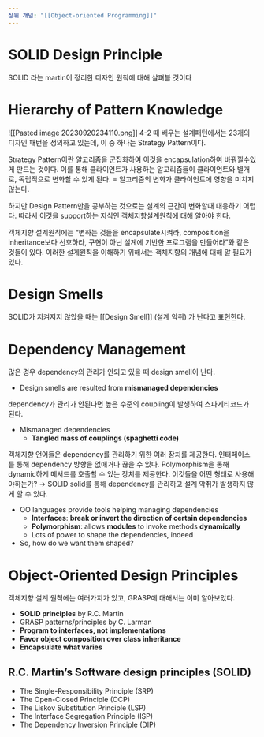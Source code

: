 ```yaml
---
상위 개념: "[[Object-oriented Programming]]"
---
```

# SOLID Design Principle

SOLID 라는 martin이 정리한 디자인 원칙에 대해 살펴볼 것이다

# Hierarchy of Pattern Knowledge

![[Pasted image 20230920234110.png]]
4-2 때 배우는 설계패턴에서는 23개의 디자인 패턴을 정의하고 있는데, 이 중 하나는 Strategy Pattern이다.

Strategy Pattern이란 알고리즘을 군집화하여 이것을 encapsulation하여 바꿔낄수있게 만드는 것이다. 이를 통해 클라이언트가 사용하는 알고리즘들이 클라이언트와 별개로, 독립적으로 변화할 수 있게 된다. = 알고리즘의 변화가 클라이언트에 영향을 미치지 않는다.

하지만 Design Pattern만을 공부하는 것으로는 설계의 근간이 변화할때 대응하기 어렵다. 따라서 이것을 support하는 지식인 객체지향설계원칙에 대해 알아야 한다.

객체지향 설계원칙에는 “변하는 것들을 encapsulate시켜라, composition을 inheritance보다 선호하라, 구현이 아닌 설계에 기반한 프로그램을 만들어라”와 같은 것들이 있다. 이러한 설계원칙을 이해하기 위해서는 객체지향의 개념에 대해 알 필요가 있다.

# Design Smells
SOLID가 지켜지지 않았을 때는 [[Design Smell]] (설계 악취) 가 난다고 표현한다.

# Dependency Management

많은 경우 dependency의 관리가 안되고 있을 때 design smell이 난다.

- Design smells are resulted from **mismanaged dependencies**

dependency가 관리가 안된다면 높은 수준의 coupling이 발생하여 스파게티코드가 된다.

- Mismanaged dependencies
    - **Tangled mass of couplings (spaghetti code)**

객체지향 언어들은 dependency를 관리하기 위한 여러 장치를 제공한다.
인터페이스를 통해 dependency 방향을 없애거나 끊을 수 있다.
Polymorphism을 통해 dynamic하게 메서드를 호출할 수 있는 장치를 제공한다.
이것들을 어떤 형태로 사용해야하는가? → SOLID
solid를 통해 dependency를 관리하고 설계 악취가 발생하지 않게 할 수 있다.

- OO languages provide tools helping managing dependencies
    - **Interfaces**: **break or invert the direction of certain dependencies**
    - **Polymorphism**: allows **modules** to invoke methods **dynamically**
    - Lots of power to shape the dependencies, indeed
- So, how do we want them shaped?

# Object-Oriented Design Principles

객체지향 설계 원칙에는 여러가지가 있고, GRASP에 대해서는 이미 알아보았다.

- **SOLID principles** by R.C. Martin
- GRASP patterns/principles by C. Larman
- **Program to interfaces, not implementations**
- **Favor object composition over class inheritance**
- **Encapsulate what varies**

## R.C. Martin’s Software design principles (SOLID)

- The Single-Responsibility Principle (SRP)
- The Open-Closed Principle (OCP)
- The Liskov Substitution Principle (LSP)
- The Interface Segregation Principle (ISP)
- The Dependency Inversion Principle (DIP)
